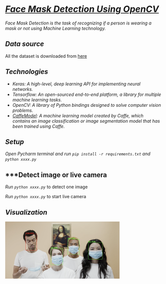
# ***[Face Mask Detection Using OpenCV](#visualization)***

_Face Mask Detection is the task of recognizing if a person is wearing a mask or not using Machine Learning technology._

## ***Data source***

All the dataset is downloaded from [here](https://github.com/X-zhangyang/Real-World-Masked-Face-Dataset)

## ***Technologies***
- _Keras: A high-level, deep learning API for implementing neural networks._
- _Tensorflow: An open-sourced end-to-end platform, a library for multiple machine learning tasks._ 
- _OpenCV: A library of Python bindings designed to solve computer vision problems._
- _[CaffeModel](https://caffe.berkeleyvision.org/model_zoo.html): A machine learning model created by Caffe, which contains an image classification or image segmentation model that has been trained using Caffe._

## ***Setup*** 
_Open Pycharm terminal and run  `pip install -r requirements.txt` and `python xxxx.py`_

## ***Detect image or live camera 

_Run `python xxxx.py`_ to detect one image 

_Run `python xxxx.py`_ to start live camera  


## ***Visualization***

<a href="sample1.png"><img src="sample1out.png" width="73%" align="center"></a>

